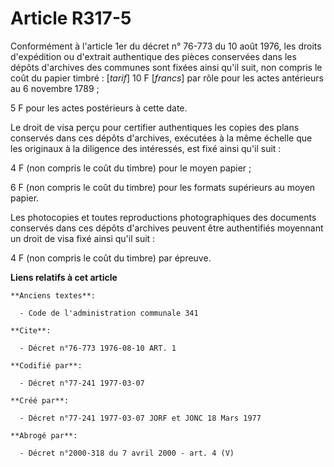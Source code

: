 # Article R317-5

Conformément à l'article 1er du décret n° 76-773 du 10 août 1976, les droits d'expédition ou d'extrait authentique des pièces
conservées dans les dépôts d'archives des communes sont fixées ainsi qu'il suit, non compris le coût du papier timbré :
[*tarif*]    10 F [*francs*] par rôle pour les actes antérieurs au 6 novembre 1789 ;

5 F pour les actes postérieurs à cette date.

Le droit de visa perçu pour certifier authentiques les copies des plans conservés dans ces dépôts d'archives, exécutées à la
même échelle que les originaux à la diligence des intéressés, est fixé ainsi qu'il suit :

4 F (non compris le coût du timbre) pour le moyen papier ;

6 F (non compris le coût du timbre) pour les formats supérieurs au moyen papier.

Les photocopies et toutes reproductions photographiques des documents conservés dans ces dépôts d'archives peuvent être
authentifiés moyennant un droit de visa fixé ainsi qu'il suit :

4 F (non compris le coût du timbre) par épreuve.

**Liens relatifs à cet article**

	**Anciens textes**:

	  - Code de l'administration communale 341

	**Cite**:

	  - Décret n°76-773 1976-08-10 ART. 1

	**Codifié par**:

	  - Décret n°77-241 1977-03-07

	**Créé par**:

	  - Décret n°77-241 1977-03-07 JORF et JONC 18 Mars 1977

	**Abrogé par**:

	  - Décret n°2000-318 du 7 avril 2000 - art. 4 (V)
